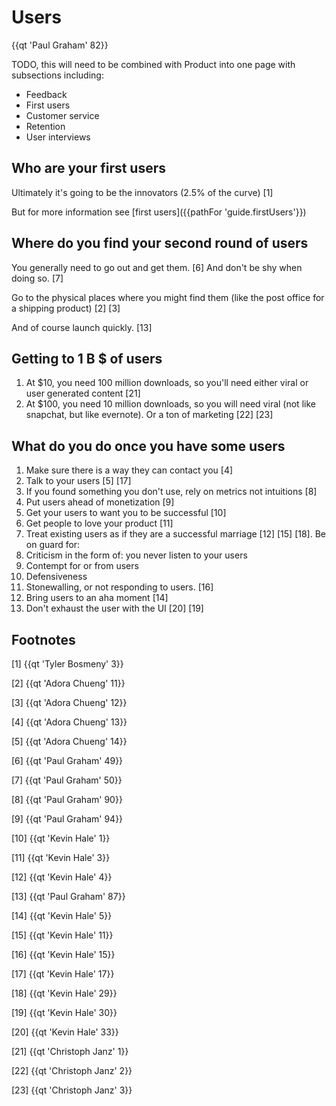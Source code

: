 # Users

{{qt 'Paul Graham' 82}}

TODO, this will need to be combined with Product into one page with subsections including:

* Feedback
* First users
* Customer service
* Retention
* User interviews

## Who are your first users

Ultimately it's going to be the innovators (2.5% of the curve) [1]

But for more information see [first users]({{pathFor 'guide.firstUsers'}})

## Where do you find your second round of users

You generally need to go out and get them. [6] And don't be shy when doing so. [7]

Go to the physical places where you might find them (like the post office for a shipping product) [2] [3]

And of course launch quickly. [13]


## Getting to 1 B $ of users

1. At $10, you need 100 million downloads, so you'll need either viral or user generated content [21]
2. At $100, you need 10 million downloads, so you will need viral (not like snapchat, but like evernote). Or a ton of marketing [22] [23]


## What do you do once you have some users

1. Make sure there is a way they can contact you [4]
2. Talk to your users [5] [17]
3. If you found something you don't use, rely on metrics not intuitions [8]
4. Put users ahead of monetization [9]
5. Get your users to want you to be successful [10]
6. Get people to love your product [11]
7. Treat existing users as if they are a successful marriage [12] [15] [18]. Be on guard for:
  1. Criticism in the form of: you never listen to your users
  2. Contempt for or from users
  3. Defensiveness
  4. Stonewalling, or not responding to users. [16]
8. Bring users to an aha moment [14]
9. Don't exhaust the user with the UI [20] [19]





## Footnotes

[1] {{qt 'Tyler Bosmeny' 3}}

[2] {{qt 'Adora Chueng' 11}}

[3] {{qt 'Adora Chueng' 12}}

[4] {{qt 'Adora Chueng' 13}}

[5] {{qt 'Adora Chueng' 14}}

[6] {{qt 'Paul Graham' 49}}

[7] {{qt 'Paul Graham' 50}}

[8] {{qt 'Paul Graham' 90}}

[9] {{qt 'Paul Graham' 94}}

[10] {{qt 'Kevin Hale' 1}}

[11] {{qt 'Kevin Hale' 3}}

[12] {{qt 'Kevin Hale' 4}}

[13] {{qt 'Paul Graham' 87}}

[14] {{qt 'Kevin Hale' 5}}

[15] {{qt 'Kevin Hale' 11}}

[16] {{qt 'Kevin Hale' 15}}

[17] {{qt 'Kevin Hale' 17}}

[18] {{qt 'Kevin Hale' 29}}

[19] {{qt 'Kevin Hale' 30}}

[20] {{qt 'Kevin Hale' 33}}

[21] {{qt 'Christoph Janz' 1}}

[22] {{qt 'Christoph Janz' 2}}

[23] {{qt 'Christoph Janz' 3}}
